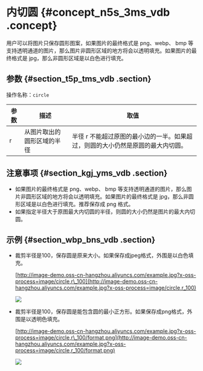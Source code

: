 # 内切圆 {#concept_n5s_3ms_vdb .concept}

用户可以将图片只保存圆形图案，如果图片的最终格式是 png、webp、 bmp 等支持透明通道的图片，那么图片非圆形区域的地方将会以透明填充。如果图片的最终格式是 jpg，那么非圆形区域是以白色进行填充。

## 参数 {#section_t5p_tms_vdb .section}

操作名称：`circle`

|参数|描述|取值|
|--|--|--|
|r|从图片取出的圆形区域的半径|半径 r 不能超过原图的最小边的一半。如果超过，则圆的大小仍然是原圆的最大内切圆。|

## 注意事项 {#section_kgj_yms_vdb .section}

-   如果图片的最终格式是 png、webp、 bmp 等支持透明通道的图片，那么图片非圆形区域的地方将会以透明填充。如果图片的最终格式是 jpg，那么非圆形区域是以白色进行填充。推荐保存成 png 格式。
-   如果指定半径大于原图最大内切圆的半径，则圆的大小仍然是图片的最大内切圆。

## 示例 {#section_wbp_bns_vdb .section}

-   裁剪半径是100，保存圆是原来大小。如果保存成jpeg格式，外围是以白色填充。

    [http://image-demo.oss-cn-hangzhou.aliyuncs.com/example.jpg?x-oss-process=image/circle,r\_100](http://image-demo.oss-cn-hangzhou.aliyuncs.com/example.jpg?x-oss-process=image/circle,r_100)

    ![](http://static-aliyun-doc.oss-cn-hangzhou.aliyuncs.com/assets/img/4771/15330940912477_zh-CN.jpg)

-   裁剪半径是100，保存圆是能包含圆的最小正方形。如果保存成png格式，外围是以透明色填充。

    [http://image-demo.oss-cn-hangzhou.aliyuncs.com/example.jpg?x-oss-process=image/circle,r\_100/format,png](http://image-demo.oss-cn-hangzhou.aliyuncs.com/example.jpg?x-oss-process=image/circle,r_100/format,png)

    ![](http://static-aliyun-doc.oss-cn-hangzhou.aliyuncs.com/assets/img/4771/15330940912478_zh-CN.png)



